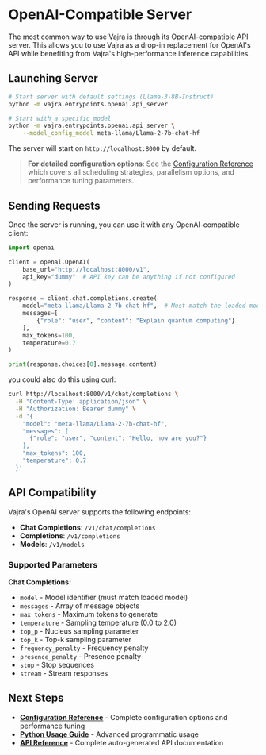 # OpenAI-Compatible Server

The most common way to use Vajra is through its OpenAI-compatible API server. This allows you to use Vajra as a drop-in replacement for OpenAI's API while benefiting from Vajra's high-performance inference capabilities.

## Launching Server

```bash
# Start server with default settings (Llama-3-8B-Instruct)
python -m vajra.entrypoints.openai.api_server

# Start with a specific model
python -m vajra.entrypoints.openai.api_server \
    --model_config_model meta-llama/Llama-2-7b-chat-hf
```

The server will start on `http://localhost:8000` by default.

> **For detailed configuration options**: See the [Configuration Reference](configuration.md) which covers all scheduling strategies, parallelism options, and performance tuning parameters.

## Sending Requests

Once the server is running, you can use it with any OpenAI-compatible client:

```python
import openai

client = openai.OpenAI(
    base_url="http://localhost:8000/v1",
    api_key="dummy"  # API key can be anything if not configured
)

response = client.chat.completions.create(
    model="meta-llama/Llama-2-7b-chat-hf",  # Must match the loaded model
    messages=[
        {"role": "user", "content": "Explain quantum computing"}
    ],
    max_tokens=100,
    temperature=0.7
)

print(response.choices[0].message.content)
```

you could also do this using curl:

```bash
curl http://localhost:8000/v1/chat/completions \
  -H "Content-Type: application/json" \
  -H "Authorization: Bearer dummy" \
  -d '{
    "model": "meta-llama/Llama-2-7b-chat-hf",
    "messages": [
      {"role": "user", "content": "Hello, how are you?"}
    ],
    "max_tokens": 100,
    "temperature": 0.7
  }'
```

## API Compatibility

Vajra's OpenAI server supports the following endpoints:

- **Chat Completions**: `/v1/chat/completions`
- **Completions**: `/v1/completions` 
- **Models**: `/v1/models`

### Supported Parameters

**Chat Completions:**
- `model` - Model identifier (must match loaded model)
- `messages` - Array of message objects
- `max_tokens` - Maximum tokens to generate
- `temperature` - Sampling temperature (0.0 to 2.0)
- `top_p` - Nucleus sampling parameter
- `top_k` - Top-k sampling parameter
- `frequency_penalty` - Frequency penalty
- `presence_penalty` - Presence penalty
- `stop` - Stop sequences
- `stream` - Stream responses

## Next Steps

- **[Configuration Reference](configuration.md)** - Complete configuration options and performance tuning
- **[Python Usage Guide](python_usage.md)** - Advanced programmatic usage
- **[API Reference](api_reference/index.md)** - Complete auto-generated API documentation 
